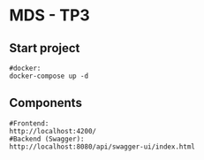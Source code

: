 # MDS - TP3
## Start project 
```
#docker:
docker-compose up -d 
```

## Components
```
#Frontend: 
http://localhost:4200/
#Backend (Swagger):
http://localhost:8080/api/swagger-ui/index.html
```